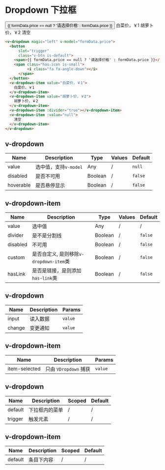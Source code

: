# Dropdown 下拉框


<div class="demo-box">
  <v-dropdown magic="left" v-model="formData.price">
    <button
        slot="trigger"
        class="v-btn is-default is-link">
      <span>{{ formData.price == null ? '请选择价格' : formData.price }}</span>
      <span class="has-icon is-small">
          <i class="fa fa-angle-down"></i>
      </span>
    </button>
    <v-dropdown-item value="白菜价，￥1">
      白菜价，￥1
    </v-dropdown-item>
    <v-dropdown-item value="胡萝卜价，￥2">
      胡萝卜价，￥2
    </v-dropdown-item>
    <v-dropdown-item :divider="true"></v-dropdown-item>
    <v-dropdown-item :value="null">
      <v-iconfont icon="delete" size="small"></v-iconfont>
      清空
    </v-dropdown-item>
  </v-dropdown>
</div>

```html
<v-dropdown magic="left" v-model="formData.price">
  <button
      slot="trigger"
      class="v-btn is-default">
    <span>{{ formData.price == null ? '请选择价格' : formData.price }}</span>
    <span class="has-icon is-small">
          <i class="fa fa-angle-down"></i>
      </span>
  </button>
  <v-dropdown-item value="白菜价，￥1">
    白菜价，￥1
  </v-dropdown-item>
  <v-dropdown-item value="胡萝卜价，￥2">
    胡萝卜价，￥2
  </v-dropdown-item>
  <v-dropdown-item :divider="true"></v-dropdown-item>
  <v-dropdown-item :value="null">
    清空
  </v-dropdown-item>
</v-dropdown>
```

<div class="demo-box">
<component-doc-table>
<div slot="props">

## v-dropdown
Name       | Description    | Type     | Values | Default
----       | -------------- | -------- | ------ | -------
value      | 选中值，支持`v-model`     | Any   | /      | `null`
disabled   | 是否不可用     | Boolean | /      | `false`
hoverable  | 是否悬停显示   | Boolean | /      | `false`

## v-dropdown-item
Name       | Description    | Type     | Values | Default
----       | -------------- | -------- | ------ | -------
value      | 选中值          | Any      | /      | /
divider    | 是不是分割线     | Boolean  | /      | `false`
disabled   | 不可用          | Boolean  | /      | `false`
custom     | 是否自定义, 是则移除`v-dropdown-item`类      | Boolean   | /      | `false`
hasLink    | 是否是链接，是则添加`has-link`类  |   Boolean | / | `false`
</div>
<div slot="events">

## v-dropdown
Name       | Description          | Params
----       | ------------         | --------
input      | 读入数据              | `value`
change     | 变更通知              | `value`

## v-dropdown-item
Name          | Description               | Params
------------- | --------------            | -----
item-selected | 只由 `VDropdown` 捕获    | `value`
</div>
<div slot="slots">

## v-dropdown
Name       | Description    | Scoped | Default
----       | -------------- | ------ | -------
default    | 下拉框内的菜单  | /      | /
trigger    | 触发元素       | /      | /

## v-dropdown-item
Name       | Description    | Scoped | Default
----       | -------------- | ------ | -------
default    | 条目下内容      | /      | /
</div>
</component-doc-table>
</div>

<script>
  export default {
    data () {
      return {
        formData: {
          price: null
        }
      }
    }
  }
</script>

<style lang="scss" type="text/scss">
  .v-dropdown-menu {
    hr {
      margin: 0.5rem 0;
    }
  }
</style>
